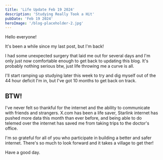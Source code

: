 ```yaml
---
title: 'Life Update Feb 19 2024'
description: 'Studying Really Took a Hit'
pubDate: 'Feb 19 2024'
heroImage: '/blog-placeholder-2.jpg'
---
```


Hello everyone!

It's been a while since my last post, but I'm back!

I had some unexpected surgery that laid me out for several days and I'm only just now comfortable enough to get back to updating this blog. It's probably nothing serious btw, just life throwing me a curve is all.

I'll start ramping up studying later this week to try and dig myself out of the 44 hour deficit I'm in, but I've got 10 months to get back on track.

## BTW!

I've never felt so thankful for the internet and the ability to communicate with friends and strangers. X.com has been a life saver, Starlink internet has pushed more data this month than ever before, and being able to do telemed over the internet has saved me from taking trips to the doctor's office.

I'm so grateful for all of you who participate in building a better and safer internet. There's so much to look forward and it takes a village to get ther!

Have a good day.